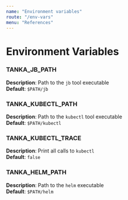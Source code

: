 ```yaml
---
name: "Environment variables"
route: "/env-vars"
menu: "References"
---
```


# Environment Variables

### TANKA_JB_PATH

**Description**: Path to the `jb` tool executable  
**Default**: `$PATH/jb`

### TANKA_KUBECTL_PATH

**Description**: Path to the `kubectl` tool executable  
**Default**: `$PATH/kubectl`

### TANKA_KUBECTL_TRACE

**Description**: Print all calls to `kubectl`  
**Default**: `false`

### TANKA_HELM_PATH

**Description**: Path to the `helm` executable  
**Default**: `$PATH/helm`
